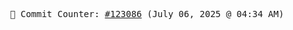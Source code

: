 <p align="center">
    <samp>
        📮 Commit Counter: <a href="https://github.com/Javascript-void0/Javascript-void0/commits/main">#123086</a> (July 06, 2025 @ 04:34 AM)
    </samp>
</p>